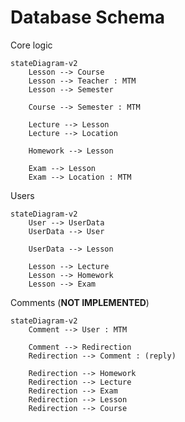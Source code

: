 # Database Schema

Core logic

```mermaid
stateDiagram-v2
    Lesson --> Course
    Lesson --> Teacher : MTM
    Lesson --> Semester

    Course --> Semester : MTM

    Lecture --> Lesson
    Lecture --> Location

    Homework --> Lesson

    Exam --> Lesson
    Exam --> Location : MTM
```

Users

```mermaid
stateDiagram-v2
    User --> UserData
    UserData --> User

    UserData --> Lesson

    Lesson --> Lecture
    Lesson --> Homework
    Lesson --> Exam
```

Comments (**NOT IMPLEMENTED**)

```mermaid
stateDiagram-v2
    Comment --> User : MTM

    Comment --> Redirection
    Redirection --> Comment : (reply)

    Redirection --> Homework
    Redirection --> Lecture
    Redirection --> Exam
    Redirection --> Lesson
    Redirection --> Course
```
